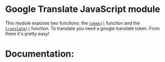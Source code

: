 # Google Translate JavaScript module

This module exposes two functions: the [`token()`](#token) funciton and the [`translate()`](#translate) function. To translate you need a google translate token. From there it's pretty easy!

# Documentation:

